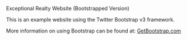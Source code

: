 Exceptional Realty Website (Bootstrapped Version)

This is an example website using the Twitter Bootstrap v3 framework.

More information on using Bootstrap can be found at: [GetBootstrap.com](http://getbootstrap.com)
